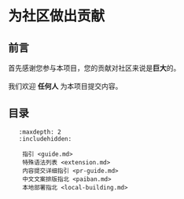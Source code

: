 # 为社区做出贡献
## 前言
首先感谢您参与本项目，您的贡献对社区来说是**巨大**的。<br>
<br>
我们欢迎 **任何人** 为本项目提交内容。 

## 目录
```{toctree}
   :maxdepth: 2
   :includehidden:

    指引 <guide.md>
    特殊语法列表 <extension.md>
    内容提交详细指引 <pr-guide.md>
    中文文案排版指北 <paiban.md>
    本地部署指北 <local-building.md>
```